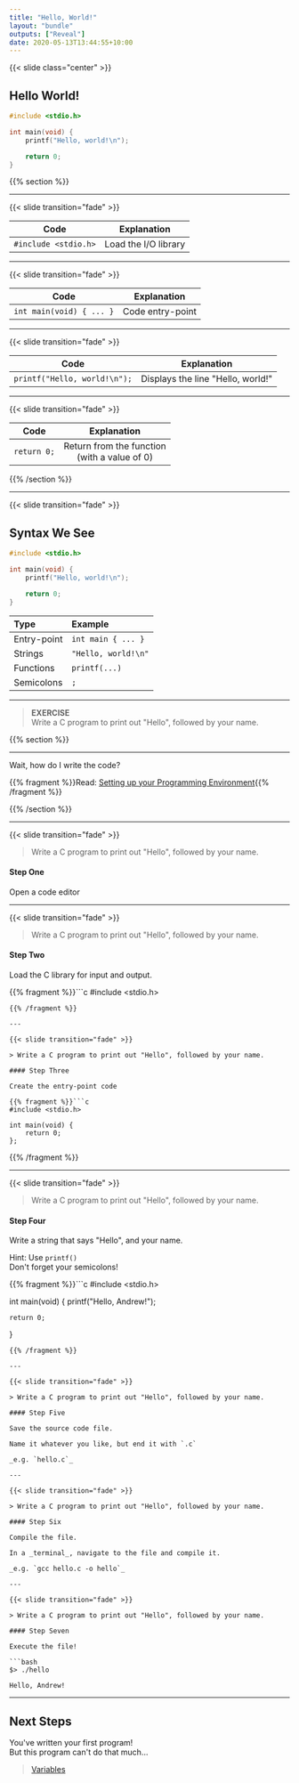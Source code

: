 ```yaml
---
title: "Hello, World!"
layout: "bundle"
outputs: ["Reveal"]
date: 2020-05-13T13:44:55+10:00
---
```


{{< slide class="center" >}}

## Hello World!

```c
#include <stdio.h>

int main(void) {
    printf("Hello, world!\n");

    return 0;
}
```

{{% section %}}

---

{{< slide transition="fade" >}}

|Code|Explanation|
|:---:|:---:|
|`#include <stdio.h>`|Load the I/O library|

---

{{< slide transition="fade" >}}

|Code|Explanation|
|:---:|:---:|
|`int main(void) { ... }`|Code entry-point|

---

{{< slide transition="fade" >}}

|Code|Explanation|
|:---:|:---:|
|`printf("Hello, world!\n");`|Displays the line "Hello, world!"|

---

{{< slide transition="fade" >}}

|Code|Explanation|
|:---:|:---:|
|`return 0;`|Return from the function</br>(with a value of 0)|

{{% /section %}}

---

{{< slide transition="fade" >}}

## Syntax We See


```c
#include <stdio.h>

int main(void) {
    printf("Hello, world!\n");

    return 0;
}
```

|Type|Example|
|:---|:------|
|Entry-point|`int main { ... }`|
|Strings|`"Hello, world!\n"`|
|Functions|`printf(...)`|
|Semicolons|`;`|

---

> **EXERCISE**  
Write a C program to print out "Hello", followed by your name.

{{% section %}}

---

Wait, how do I write the code?

{{% fragment %}}Read: <u>[Setting up your Programming Environment](../programming-environment)</u>{{% /fragment %}}

{{% /section %}}

---

{{< slide transition="fade" >}}

> Write a C program to print out "Hello", followed by your name.

#### Step One

Open a code editor

---

{{< slide transition="fade" >}}

> Write a C program to print out "Hello", followed by your name.

#### Step Two

Load the C library for input and output.  

{{% fragment %}}```c
#include <stdio.h>
```
{{% /fragment %}}

---

{{< slide transition="fade" >}}

> Write a C program to print out "Hello", followed by your name.

#### Step Three

Create the entry-point code

{{% fragment %}}```c
#include <stdio.h>

int main(void) {
    return 0;
};
```
{{% /fragment %}}

---

{{< slide transition="fade" >}}

> Write a C program to print out "Hello", followed by your name.

#### Step Four

Write a string that says "Hello", and your name.  

Hint: Use `printf()`  
Don't forget your semicolons!

{{% fragment %}}```c
#include <stdio.h>

int main(void) {
    printf("Hello, Andrew!");

    return 0;
}
```
{{% /fragment %}}

---

{{< slide transition="fade" >}}

> Write a C program to print out "Hello", followed by your name.

#### Step Five

Save the source code file.  

Name it whatever you like, but end it with `.c`  

_e.g. `hello.c`_

---

{{< slide transition="fade" >}}

> Write a C program to print out "Hello", followed by your name.

#### Step Six

Compile the file.  

In a _terminal_, navigate to the file and compile it.

_e.g. `gcc hello.c -o hello`_

---

{{< slide transition="fade" >}}

> Write a C program to print out "Hello", followed by your name.

#### Step Seven

Execute the file!  

```bash
$> ./hello

Hello, Andrew!
```

---

## Next Steps

You've written your first program!  
But this program can't do that much...

> [Variables](../variables)
